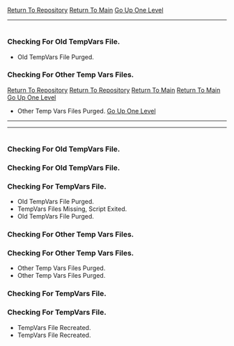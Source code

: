 [Return To Repository](https://github.com/DigitalWarrior/piholeparser/)
[Return To Main](https://github.com/DigitalWarrior/piholeparser/blob/master/RecentRunLogs/Mainlog.md)
[Go Up One Level](https://github.com/DigitalWarrior/piholeparser/blob/master/RecentRunLogs/TopLevelScripts/10-Running-Initial-Tasks.md)
____________________________________
# 
### Checking For Old TempVars File.
* Old TempVars File Purged.

### Checking For Other Temp Vars Files.
[Return To Repository](https://github.com/DigitalWarrior/piholeparser/)
[Return To Repository](https://github.com/DigitalWarrior/piholeparser/)
[Return To Main](https://github.com/DigitalWarrior/piholeparser/blob/master/RecentRunLogs/Mainlog.md)
[Return To Main](https://github.com/DigitalWarrior/piholeparser/blob/master/RecentRunLogs/Mainlog.md)
[Go Up One Level](https://github.com/DigitalWarrior/piholeparser/blob/master/RecentRunLogs/TopLevelScripts/10-Running-Initial-Tasks.md)
* Other Temp Vars Files Purged.
[Go Up One Level](https://github.com/DigitalWarrior/piholeparser/blob/master/RecentRunLogs/TopLevelScripts/10-Running-Initial-Tasks.md)
____________________________________
____________________________________

# 
# 
### Checking For Old TempVars File.
### Checking For Old TempVars File.
### Checking For TempVars File.
* Old TempVars File Purged.
* TempVars Files Missing, Script Exited.
* Old TempVars File Purged.


### Checking For Other Temp Vars Files.
### Checking For Other Temp Vars Files.
* Other Temp Vars Files Purged.
* Other Temp Vars Files Purged.


### Checking For TempVars File.
### Checking For TempVars File.
* TempVars File Recreated.
* TempVars File Recreated.
